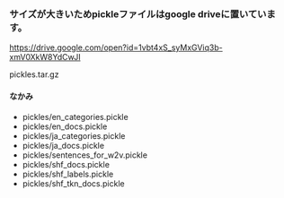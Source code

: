### サイズが大きいためpickleファイルはgoogle driveに置いています。

https://drive.google.com/open?id=1vbt4xS_syMxGViq3b-xmV0XkW8YdCwJI

pickles.tar.gz

#### なかみ
- pickles/en_categories.pickle
- pickles/en_docs.pickle
- pickles/ja_categories.pickle
- pickles/ja_docs.pickle
- pickles/sentences_for_w2v.pickle
- pickles/shf_docs.pickle
- pickles/shf_labels.pickle
- pickles/shf_tkn_docs.pickle

